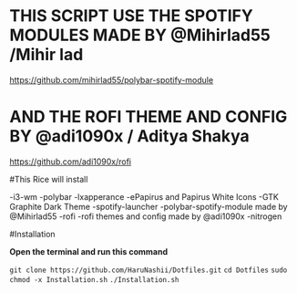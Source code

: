 # THIS SCRIPT USE THE SPOTIFY MODULES MADE BY @Mihirlad55 /Mihir lad

https://github.com/mihirlad55/polybar-spotify-module

# AND THE ROFI THEME AND CONFIG BY @adi1090x / Aditya Shakya

https://github.com/adi1090x/rofi


#This Rice will install

-i3-wm
-polybar
-lxapperance
-ePapirus and Papirus White Icons
-GTK Graphite Dark Theme
-spotify-launcher
-polybar-spotify-module made by @Mihirlad55
-rofi
-rofi themes and config made by @adi1090x
-nitrogen

#Installation

**Open the terminal and run this command**

```git clone https://github.com/HaruNashii/Dotfiles.git```
```cd Dotfiles```
```sudo chmod -x Installation.sh```
```./Installation.sh```


